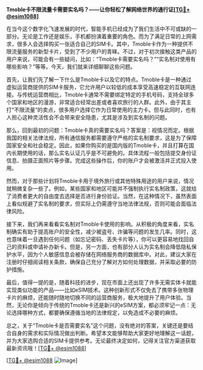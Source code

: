 **Tmoble卡不限流量卡需要实名吗？——让你轻松了解网络世界的通行证[[TG💪+ @esim1088](https://t.me/s/esim1088)]**

在当今这个数字化飞速发展的时代，智能手机已经成为了我们生活中不可或缺的一部分。无论是工作还是娱乐，手机都扮演着重要的角色。而为了满足日常的上网需求，很多人会选择购买一张适合自己的SIM卡。其中，Tmoble卡作为一种提供不限流量服务的新型卡片，受到了不少用户的青睐。不过，对于初次接触这类产品的用户来说，可能会有一些疑问，比如：“Tmoble卡需要实名吗？”“实名制对使用有哪些影响？”等等。今天，我们就来详细聊聊这些问题。

首先，让我们先了解一下什么是Tmoble卡以及它的特点。Tmoble卡是一种通过虚拟运营商提供的SIM卡服务，它允许用户以较低的成本享受高速稳定的互联网连接。与传统运营商相比，Tmoble卡通常不需要绑定特定的手机号码，支持全球多个国家和地区的漫游，非常适合经常出差或者喜欢旅行的人群。此外，由于其主打“不限流量”的卖点，很多用户选择它作为日常使用的主力卡。但与此同时，也有人担心这种灵活性会不会带来安全隐患，尤其是涉及到实名制的问题。

那么，回到最初的问题：Tmoble卡真的需要实名吗？答案是：视情况而定。根据我国的相关法律法规，所有通信服务都需要遵守严格的实名制要求，这是为了保障国家安全和社会稳定。因此，如果你购买的是国内版的Tmoble卡，并且打算在国内长期使用的话，那么实名认证几乎是不可避免的。具体流程一般包括提交身份证信息、拍摄正面照片等步骤。完成这些操作后，你的账户才会被激活并正式投入使用。

然而，对于那些计划将Tmoble卡用于境外旅行或其他特殊用途的用户来说，情况就稍微复杂一些了。例如，某些国家和地区可能并不强制执行实名制政策，这就给了消费者更大的自由度去选择是否进行身份验证。当然，在这种情况下，虽然表面上看似规避了实名制的要求，但实际上仍需遵守当地法律法规，否则可能会面临法律风险。

接下来，我们再来看看实名制对Tmoble卡使用的影响。从积极的角度来看，实名制确实有助于提高账户的安全性，减少被盗号、诈骗等问题的发生几率。同时，这也意味着一旦遇到任何问题（如忘记密码、丢失卡片等），你可以更容易地找回自己的资料或申请补办新卡。但是，另一方面，也有部分人认为实名制会降低隐私保护水平，因为个人敏感信息会被存储在网络服务商的数据库中。对此，建议大家在注册时仔细阅读相关条款，确保自己充分了解对方如何处理数据，并采取必要的防护措施。

最后，值得一提的是，随着科技的进步，现在市面上还出现了许多无需实体卡就能实现类似功能的产品——比如eSIM技术。这种创新形式不仅免去了携带多张物理卡片的麻烦，还能随时随地切换不同的运营商服务，极大地提升了用户体验。当然，无论你是倾向于传统的Tmoble卡还是新兴的eSIM方案，都必须牢记一点：无论选择哪种方式，都要确保遵循当地的法律规定，以免造成不必要的麻烦。

总之，关于“Tmoble卡是否需要实名”这个问题，没有绝对的答案，关键还是要结合自身的需求和实际情况做出判断。希望本文能够帮助大家更好地理解这一话题，并为大家选购合适的SIM卡提供参考。无论最终决定如何，记得关注官方渠道获取最新资讯哦！[[TG💪+ @esim1088](https://t.me/s/esim1088)]

[[TG💪+ @esim1088](https://t.me/s/esim1088) ![Image](https://i.postimg.cc/4NQfJmqS/Snipaste-2025-05-13-00-14-12.png)]